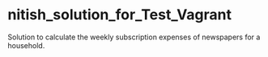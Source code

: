 # nitish_solution_for_Test_Vagrant
Solution to calculate the weekly subscription expenses of newspapers for a household.
